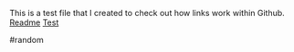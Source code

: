 This is a test file that I created to check out how links work within Github.
[Readme](README.md)
[Test](./module2_solution/Test2.md)

#random
